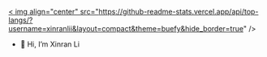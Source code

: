 <a href="https://github.com/anuraghazra/github-readme-stats">< img align="center" src="https://github-readme-stats.vercel.app/api/top-langs/?username=xinranlii&layout=compact&theme=buefy&hide_border=true" /></a>

- 👋 Hi, I’m Xinran Li

<!---
xinranlii/xinranlii is a ✨ special ✨ repository because its `README.md` (this file) appears on your GitHub profile.
You can click the Preview link to take a look at your changes.
--->
